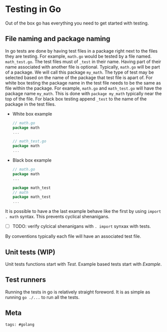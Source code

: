 # Testing in Go

Out of the box go has everything you need to get started with testing.

## File naming and package naming

In go tests are done by having test files in a package right next to the files
they are testing. For example, `math.go` would be tested by a file named.
`math_test.go`. The test files must of `_test` in their name. Having part of
their name associated with another file is optional. Typically, `math.go` will
be part of a package. We will call this package `my_math`. The type of test may
be selected based on the name of the package that test file is apart of. For
white box testing the package name in the test file needs to be the same as
file within the package. For example, `math.go` and `math_test.go` will have
the package name `my_math`. This is done with `package my_math` typically near
the top of the file. For black box testing append `_test` to the name of the
package in the test files.

- White box example

  ```go
  // math.go
  package math
  ...
  ```

  ```go
  // math_test.go
  package math
  ...
  ```

- Black box example

  ```go
  // math.go
  package math
  ...
  ```

  ```go
  package math_test
  // math
  package math_test
  ...
  ```

It is possible to have a the last example behave like the first by using
`import . math` syntax. This prevents cyclical shenanigans.

- [ ] TODO: verify cylcical shenanigans with `. import` synxax with tests.

By conventions typically each file will have an associated test file.

## Unit tests (WIP)

Unit tests functions start with _Test_. Example based tests start with _Example_.

## Test runners

Running the tests in go is relatively straight foreword. It is as simple as
running `go ./...` to run all the tests.

## Meta

    tags: #golang
